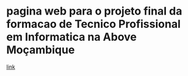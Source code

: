 # pagina web para o projeto final da formacao de Tecnico Profissional em Informatica na Above Moçambique
[link](https://felizardochirindja.github.io/website-projeto-final-above)

